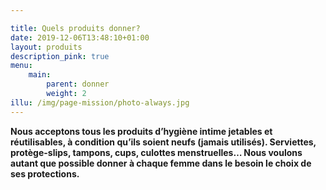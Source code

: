 ```yaml
---

title: Quels produits donner?
date: 2019-12-06T13:48:10+01:00
layout: produits
description_pink: true
menu: 
    main:
        parent: donner
        weight: 2
illu: /img/page-mission/photo-always.jpg
---
```

**Nous acceptons tous les produits d’hygiène intime jetables et réutilisables, à condition qu’ils soient neufs (jamais utilisés). Serviettes, protège-slips, tampons, cups, culottes menstruelles… Nous voulons autant que possible donner à chaque femme dans le besoin le choix de ses protections.**


